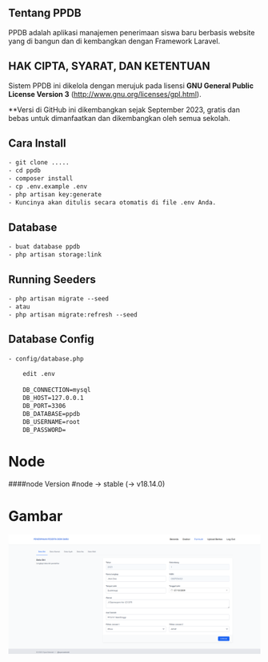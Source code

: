 ## Tentang PPDB
PPDB adalah aplikasi manajemen penerimaan siswa baru berbasis website yang di bangun dan di kembangkan dengan Framework Laravel.

## HAK CIPTA, SYARAT, DAN KETENTUAN
Sistem PPDB ini dikelola dengan merujuk pada lisensi **GNU General Public License Version 3** (http://www.gnu.org/licenses/gpl.html).

**Versi di GitHub ini dikembangkan sejak September 2023, gratis dan bebas untuk dimanfaatkan dan dikembangkan oleh semua sekolah.

## Cara Install
	- git clone .....
	- cd ppdb
    - composer install
	- cp .env.example .env
    - php artisan key:generate
    - Kuncinya akan ditulis secara otomatis di file .env Anda.
## Database
    - buat database ppdb
    - php artisan storage:link
## Running Seeders
    - php artisan migrate --seed
    - atau
    - php artisan migrate:refresh --seed
## Database Config
    - config/database.php
```
    edit .env
    
    DB_CONNECTION=mysql
    DB_HOST=127.0.0.1
    DB_PORT=3306
    DB_DATABASE=ppdb
    DB_USERNAME=root
    DB_PASSWORD=
```

# Node
####node Version
#node -> stable (-> v18.14.0)

# Gambar
![Alt text](https://github.com/OpenSekolah/ppdb/blob/main/public/images/formulir.png)